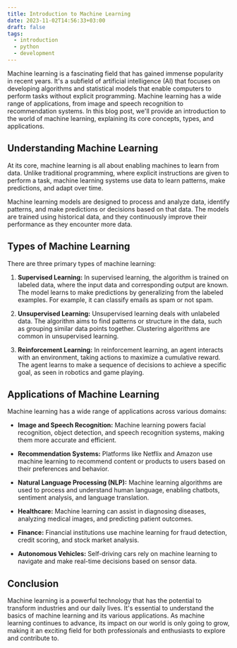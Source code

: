 ```yaml
---
title: Introduction to Machine Learning
date: 2023-11-02T14:56:33+03:00
draft: false
tags:
  - introduction
  - python
  - development
---
```


Machine learning is a fascinating field that has gained immense popularity in recent years. It's a subfield of artificial intelligence (AI) that focuses on developing algorithms and statistical models that enable computers to perform tasks without explicit programming. Machine learning has a wide range of applications, from image and speech recognition to recommendation systems. In this blog post, we'll provide an introduction to the world of machine learning, explaining its core concepts, types, and applications.

## Understanding Machine Learning

At its core, machine learning is all about enabling machines to learn from data. Unlike traditional programming, where explicit instructions are given to perform a task, machine learning systems use data to learn patterns, make predictions, and adapt over time.

Machine learning models are designed to process and analyze data, identify patterns, and make predictions or decisions based on that data. The models are trained using historical data, and they continuously improve their performance as they encounter more data.

## Types of Machine Learning

There are three primary types of machine learning:

1. **Supervised Learning:** In supervised learning, the algorithm is trained on labeled data, where the input data and corresponding output are known. The model learns to make predictions by generalizing from the labeled examples. For example, it can classify emails as spam or not spam.

2. **Unsupervised Learning:** Unsupervised learning deals with unlabeled data. The algorithm aims to find patterns or structure in the data, such as grouping similar data points together. Clustering algorithms are common in unsupervised learning.

3. **Reinforcement Learning:** In reinforcement learning, an agent interacts with an environment, taking actions to maximize a cumulative reward. The agent learns to make a sequence of decisions to achieve a specific goal, as seen in robotics and game playing.

## Applications of Machine Learning

Machine learning has a wide range of applications across various domains:

- **Image and Speech Recognition:** Machine learning powers facial recognition, object detection, and speech recognition systems, making them more accurate and efficient.

- **Recommendation Systems:** Platforms like Netflix and Amazon use machine learning to recommend content or products to users based on their preferences and behavior.

- **Natural Language Processing (NLP):** Machine learning algorithms are used to process and understand human language, enabling chatbots, sentiment analysis, and language translation.

- **Healthcare:** Machine learning can assist in diagnosing diseases, analyzing medical images, and predicting patient outcomes.

- **Finance:** Financial institutions use machine learning for fraud detection, credit scoring, and stock market analysis.

- **Autonomous Vehicles:** Self-driving cars rely on machine learning to navigate and make real-time decisions based on sensor data.

## Conclusion

Machine learning is a powerful technology that has the potential to transform industries and our daily lives. It's essential to understand the basics of machine learning and its various applications. As machine learning continues to advance, its impact on our world is only going to grow, making it an exciting field for both professionals and enthusiasts to explore and contribute to.
